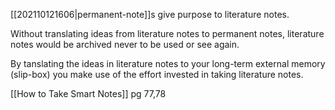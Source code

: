 [[202110121606|permanent-note]]s give purpose to literature notes.

Without translating ideas from literature notes to permanent notes, literature notes would be archived never to be used or see again.

By tanslating the ideas in literature notes to your long-term external memory (slip-box) you make use of the effort invested in taking literature notes.

[[How to Take Smart Notes]] pg 77,78